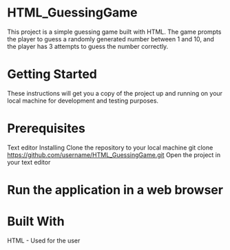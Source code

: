 # HTML_GuessingGame
This project is a simple guessing game built with HTML. The game prompts the player to guess a randomly generated number between 1 and 10, and the player has 3 attempts to guess the number correctly. 

# Getting Started
These instructions will get you a copy of the project up and running on your local machine for development and testing purposes.

# Prerequisites
Text editor
Installing
Clone the repository to your local machine
git clone https://github.com/username/HTML_GuessingGame.git
Open the project in your text editor

# Run the application in a web browser

# Built With
HTML - Used for the user 
